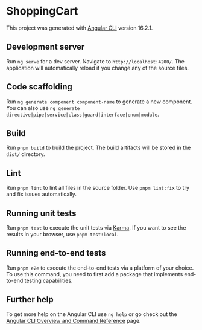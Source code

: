 # ShoppingCart

This project was generated with [Angular CLI](https://github.com/angular/angular-cli) version 16.2.1.

## Development server

Run `ng serve` for a dev server. Navigate to `http://localhost:4200/`. The application will automatically reload if you change any of the source files.

## Code scaffolding

Run `ng generate component component-name` to generate a new component. You can also use `ng generate directive|pipe|service|class|guard|interface|enum|module`.

## Build

Run `pnpm build` to build the project. The build artifacts will be stored in the `dist/` directory.

## Lint

Run `pnpm lint` to lint all files in the source folder. Use `pnpm lint:fix` to try and fix issues automatically.

## Running unit tests

Run `pnpm test` to execute the unit tests via [Karma](https://karma-runner.github.io). If you want to see the results in your browser, use `pnpm test:local`.

## Running end-to-end tests

Run `pnpm e2e` to execute the end-to-end tests via a platform of your choice. To use this command, you need to first add a package that implements end-to-end testing capabilities.

## Further help

To get more help on the Angular CLI use `ng help` or go check out the [Angular CLI Overview and Command Reference](https://angular.io/cli) page.
